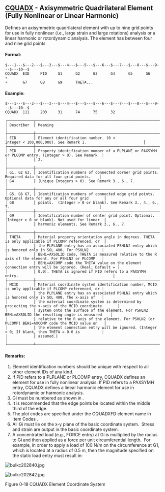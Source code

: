 ## [CQUADX](https://help.hexagonmi.com/bundle/MSC_Nastran_2022.4/page/Nastran_Combined_Book/qrg/bulkc2/TOC.CQUADX.xhtml) - Axisymmetric Quadrilateral Element (Fully Nonlinear or Linear Harmonic)

Defines an axisymmetric quadrilateral element with up to nine grid points for use in fully nonlinear (i.e., large strain and large rotations) analysis or a linear harmonic or rotordynamic analysis. The element has between four and nine grid points

#### Format:

```nastran
$---1---$---2---$---3---$---4---$---5---$---6---$---7---$---8---$---9---$---10--$
CQUADX  EID     PID     G1      G2      G3      G4      G5      G6      +       
+       G7      G8      G9      THETA...                                        
```

#### Example:

```nastran
$---1---$---2---$---3---$---4---$---5---$---6---$---7---$---8---$---9---$---10--$
CQUADX  111     203     31      74      75      32                              
```

```text
┌────────────┬────────────────────────────────────────────────────────────────────────────────────────────────────┐
│ Describer  │ Meaning                                                                                            │
├────────────┼────────────────────────────────────────────────────────────────────────────────────────────────────┤
│ EID        │ Element identification number. (0 < Integer < 100,000,000). See Remark 1.                          │
├────────────┼────────────────────────────────────────────────────────────────────────────────────────────────────┤
│ PID        │ Property identification number of a PLPLANE or PAXSYMH or PLCOMP entry. (Integer > 0). See Remark  │
│            │ 2.                                                                                                 │
├────────────┼────────────────────────────────────────────────────────────────────────────────────────────────────┤
│ G1, G2 G3, │ Identification numbers of connected corner grid points. Required data for all four grid points.    │
│ G4         │ (Unique Integers > 0). See Remark 3., 6., 7.                                                       │
├────────────┼────────────────────────────────────────────────────────────────────────────────────────────────────┤
│ G5, G6 G7, │ Identification numbers of connected edge grid points. Optional data for any or all four grid       │
│ G8         │ points.  (Integer > 0 or blank). See Remark 3., 4., 6., 7.                                         │
├────────────┼────────────────────────────────────────────────────────────────────────────────────────────────────┤
│ G9         │ Identification number of center grid point. Optional. (Integer > 0 or blank). Not used for linear  │
│            │ harmonic elements. See Remark 3., 6., 7.                                                           │
├────────────┼────────────────────────────────────────────────────────────────────────────────────────────────────┤
│ THETA      │ Material property orientation angle in degrees. THETA is only applicable if PLCOMP referenced, or  │
│            │ the PLPLANE entry has an associated PSHLN2 entry which is honored only in SOL 400. For PSHLN2      │
│            │ BEHi=AXSOLID code, THETA is measured relative to the R axis of the element. For PSHLN2 or PLCOMP   │
│            │ BEHi=AXCOMP code the THETA value on the element connection entry will be ignored. (Real; Default = │
│            │ 0.0). THETA is ignored if PID refers to a PAXSYMH entry.                                           │
├────────────┼────────────────────────────────────────────────────────────────────────────────────────────────────┤
│ MCID       │ Material coordinate system identification number, MCID is only applicable if PLCOMP referenced, or │
│            │ the PLPLANE entry has an associated PSHLN2 entry which is honored only in SOL 400. The x-axis of   │
│            │ the material coordinate system is determined by projecting the x-axis of the MCID coordinate       │
│            │ system onto the surface of the element. For PSHLN2 BEHi=AXSOLID the resulting angle is measured    │
│            │ relative to the R axis of the element. For PSHLN2 (or PLCOMP) BEHi=AXCOMP code the MCID value on   │
│            │ the element connection entry will be ignored. (Integer > 0; If blank, then THETA = 0.0 is          │
│            │ assumed.)                                                                                          │
└────────────┴────────────────────────────────────────────────────────────────────────────────────────────────────┘
```

#### Remarks:

1. Element identification numbers should be unique with respect to all other element IDs of any kind.
2. If PID refers to a PLPLANE or PLCOMP entry, CQUADX defines an element for use in fully nonlinear analysis. If PID refers to a PAXSYMH entry, CQUADX defines a linear harmonic element for use in rotordynamic or harmonic analysis.
3. Gi must be numbered as shown in  .
4. It is recommended that the edge points be located within the middle third of the edge.
5. The plot codes are specified under the CQUADXFD element name in  Item Codes .
6. All Gi must lie on the x-y plane of the basic coordinate system.  Stress and strain are output in the basic coordinate system.
7. A concentrated load (e.g., FORCE entry) at Gi is multiplied by the radius to Gi and then applied as a force per unit circumferential length.  For example, in order to apply a load of 100 N/m on the circumference at G1, which is located at a radius of 0.5 m, then the magnitude specified on the static load entry must result in:

![bulkc202840.jpg](https://help-be.hexagonmi.com/bundle/MSC_Nastran_2022.4/page/Nastran_Combined_Book/qrg/bulkc2/../../../assets/bulkc202840.jpg?_LANG=enus)  

![bulkc202842.jpg](https://help-be.hexagonmi.com/bundle/MSC_Nastran_2022.4/page/Nastran_Combined_Book/qrg/bulkc2/../../../assets/bulkc202842.jpg?_LANG=enus)

Figure 0-18 CQUADX Element Coordinate System
